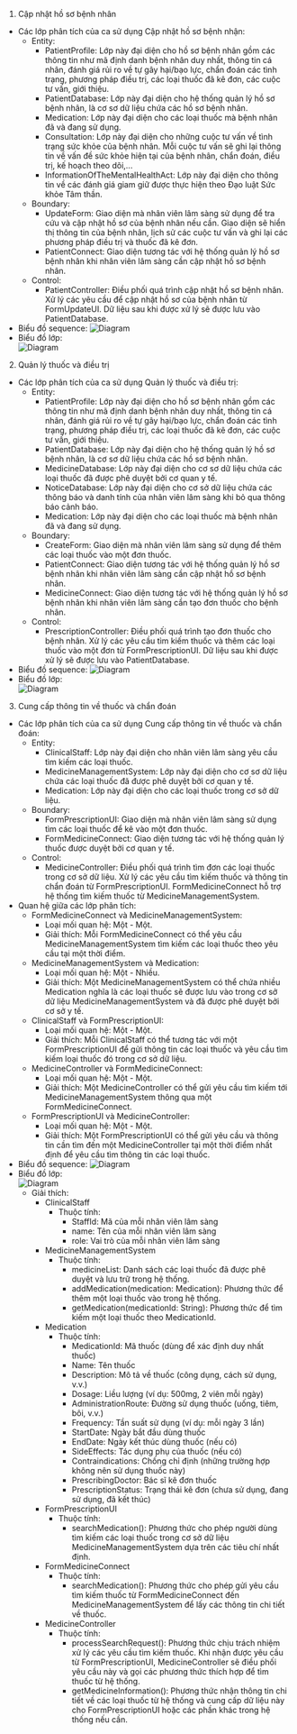1. Cập nhật hồ sơ bệnh nhân
  - Các lớp phân tích của ca sử dụng Cập nhật hồ sơ bệnh nhận:
    - Entity:
      - PatientProfile: Lớp này đại diện cho hồ sơ bệnh nhân gồm các thông tin như mã định danh bệnh nhân duy nhất, thông tin cá nhân, đánh giá rủi ro về tự gây hại/bạo lực, chẩn đoán các tình trạng, phương pháp điều trị, các loại thuốc đã kê đơn, các cuộc tư vấn, giới thiệu.
      - PatientDatabase: Lớp này đại diện cho hệ thống quản lý hồ sơ bệnh nhân, là cơ sơ dữ liệu chứa các hồ sơ bệnh nhân.
      - Medication: Lớp này đại diện cho các loại thuốc mà bệnh nhân đã và đang sử dụng.
      - Consultation: Lớp này đại diện cho những cuộc tư vấn về tình trạng sức khỏe của bệnh nhân. Mỗi cuộc tư vấn sẽ ghi lại thông tin về vấn đề sức khỏe hiện tại của bệnh nhân, chẩn đoán, điều trị, kế hoạch theo dõi,...
      - InformationOfTheMentalHealthAct: Lớp này đại diện cho thông tin về các đánh giá giam giữ được thực hiện theo Đạo luật Sức khỏe Tâm thần.
    - Boundary:
      - UpdateForm: Giao diện mà nhân viên lâm sàng sử dụng để tra cứu và cập nhật hồ sơ của bệnh nhân nếu cần. Giao diện sẽ hiển thị thông tin của bệnh nhân, lịch sử các cuộc tư vấn và ghi lại các phương pháp điều trị và thuốc đã kê đơn.
      - PatientConnect: Giao diện tương tác với hệ thống quản lý hồ sơ bệnh nhân khi nhân viên lâm sàng cần cập nhật hồ sơ bệnh nhân.
    - Control:
      - PatientController: Điều phối quá trình cập nhật hồ sơ bệnh nhân. Xử lý các yêu cầu để cập nhật hồ sơ của bệnh nhân từ FormUpdateUI. Dữ liệu sau khi được xử lý sẽ được lưu vào PatientDatabase.
  - Biểu đồ sequence:
    ![Diagram](https://www.planttext.com/plantuml/png/Z5AzRjim6Dpv50VlVW4FHc2vFmQA8e3Z8ICj4P4GYKgaJmOy5XqoT0hw0ac3e6YGe1qwYOC71daFFa5VeI2jM5HgEztuStSVxuv_rEgW95vGbQMCXvGNw7sCzJU9HQBlP0-yH31bexoI4I-MwCtE8axYRLvaxcusOK4kgSXJz0uv9K9Iiqz5iMPljfvA2vKYf6USNRCtaX9g8MDEVCvBuJ3Z4MF15FqXPfC1ZlLTXT3KtojGmH4QzQD2RDHNb4_Nc1jr8MD8QuRD9kZtXmYc7PQCJVrm1ehrRta2IgGxbo1zdtbptXdra63fJTFt6KuJKwyofppqJBu2Ru4DpNhUmM7DjKMEHmCSjJexR8v76snHBR4mzUtpuMRKKM7g6voQUaKuh-pQlU_nykcNKJUXFzHtzHyqpvYDxJL6aznqWFU9KPybA3Rgonu2uocjGw3OrBVBJGWCsFehGbUlQvbyyB-TVN1wtaTOw2kSl2p5rxCpjtTvl8_WzndupukC-eaqCUgY_SCCQ1iDkbfRMrqOzQaJuEu7xEzshrDNxZggkRxEyNYfkmmRv9MC4LfCc_VBffkudKQ78T9IC2PanDY1a56LfNy1003__mC0)
  - Biểu đồ lớp:\
    ![Diagram](https://www.planttext.com/plantuml/png/b5JDRjim3BxxAOoSjW4jjcin1CtY1WkmD45-UcSbAX4cYvb8OoY6FjaEUwIzmc0xZgKaxRQB3P4VAVBxIFt--UkM1O9KfSiovO0vdr0eDtiDWfjf_YFByxngJWiGYruMWOnr-EPjzjn5f9usPghHYpKMmqs-ac3zjhOkC31vS5DlA9GWbdpiNbh-EZSFbXnwXR6diB3rn9PZupeWI8bUaYi2iWfsN-UUeRQgkOLlyY-MvMDl6TRWCNckd1mAQH2ngS5ClGJIbKgAFUrzJ3NAEGp_HLa10e_01yxQ-vtrLe5R2HWpx2FwobjmVvxgkFzxA5FcUZeICp5i4-18bzPRbj0aNL8bYNiIy5k5NZt5nbKzEmNKoFfRc-wyJWqhg_7E65IIYDSm1jP72fs9-6ZzjY0b55vIU2KWLHzwP2jMiUKhjgICZIDFMlhb8MwKILCi4PZyXCA3PIl_FhWpb1tfIwsV2JOXv-ZxPfzMU4-2_58pwwSzdbCJxTxSh7SuGo_WFYCusOsKj6pLKyJ9A2PDWU3SZ9YHkTs_8sEyH4LbYLvtgduYSWY-wSs1mhafK6fUJmQooHcvkfIlaTK6BT4XSCVASvObJzZWmo2_kXes_yNfjcRd-ti1twrfXpwkxGNiOTaxQFSejiXyyFxw-jqWMjxNSR6Qbv733leNMRFi5hskIlS7003__mC0)
    
2. Quản lý thuốc và điều trị
 - Các lớp phân tích của ca sử dụng Quản lý thuốc và điều trị:
    - Entity:
      - PatientProfile: Lớp này đại diện cho hồ sơ bệnh nhân gồm các thông tin như mã định danh bệnh nhân duy nhất, thông tin cá nhân, đánh giá rủi ro về tự gây hại/bạo lực, chẩn đoán các tình trạng, phương pháp điều trị, các loại thuốc đã kê đơn, các cuộc tư vấn, giới thiệu.
      - PatientDatabase: Lớp này đại diện cho hệ thống quản lý hồ sơ bệnh nhân, là cơ sơ dữ liệu chứa các hồ sơ bệnh nhân.
      - MedicineDatabase: Lớp này đại diện cho cơ sơ dữ liệu chứa các loại thuốc đã được phê duyệt bởi cơ quan y tế.
      - NoticeDatabase: Lớp này đại diện cho cơ sở dữ liệu chứa các thông báo và danh tính của nhân viên lâm sàng khi bỏ qua thông báo cảnh báo.
      - Medication: Lớp này đại diện cho các loại thuốc mà bệnh nhân đã và đang sử dụng.
    - Boundary:
      - CreateForm: Giao diện mà nhân viên lâm sàng sử dụng để thêm các loại thuốc vào một đơn thuốc.
      - PatientConnect: Giao diện tương tác với hệ thống quản lý hồ sơ bệnh nhân khi nhân viên lâm sàng cần cập nhật hồ sơ bệnh nhân.
      - MedicineConnect: Giao diện tương tác với hệ thống quản lý hồ sơ bệnh nhân khi nhân viên lâm sàng cần tạo đơn thuốc cho bệnh nhân.
    - Control:
      - PrescriptionController: Điều phối quá trình tạo đơn thuốc cho bệnh nhân. Xử lý các yêu cầu tìm kiếm thuốc và thêm các loại thuốc vào một đơn từ FormPrescriptionUI. Dữ liệu sau khi được xử lý sẽ được lưu vào PatientDatabase.
  - Biểu đồ sequence:
    ![Diagram]()
  - Biểu đồ lớp:\
    ![Diagram](https://www.planttext.com/plantuml/png/Z5J1JkCm4BtxAwAUM2GGND6gOjM2L8aj5K5x7-n9DLfd3FRaW5PysHxsa_W5PBT9xD1gkIJAp7lZDvutUV_xxpe8UEbQgvJI5aAeDY24B1ll6h9O_L5LLQqCib13wA-gMZpnDaOtw8DZi2jkd6z1o76UVg3m-xxvHSuYQympIu8jkq0X3pvw16cHfJZ2Oz2UdcFjdsX8frF2LNL7GRwFaNa4Bno7pifUI4BaeOHPiNXdEbs8VPlqlWI19mZxvdU5B35fiBL0qyn7Hf90Z2L5nrwmpvry6_5h9wG7T0RU9NBe8iLldMy_5KtzvDYzy8LZHYqxVFTiGB0SPyxfvHMauyhpKInSl4PhqV-FDShT8SVlbSa7lOQsjCXuM15s0RO5y8TfYIc8JqKVN2T5-jRZIuUiN_DW7Js_X8YCpnYwOLC6QZ9uqpIefN1fwXo8Coj-SkiJyNRfjBXoMxBxgmMa6wblIcN3dbtEghEpUNeVldHrP1O3y-By_7GsCSKNIHDNV96rBcoj9dQSNIRGq5IvPJrwMA73RUmTtAFx_zCX-MaoQkhlYOhfvWxuOpgoqkeQsSIVvWS0003__mC0)
    
3. Cung cấp thông tin về thuốc và chẩn đoán
 - Các lớp phân tích của ca sử dụng Cung cấp thông tin về thuốc và chẩn đoán:
    - Entity:
      - ClinicalStaff: Lớp này đại diện cho nhân viên lâm sàng yêu cầu tìm kiếm các loại thuốc.
      - MedicineManagementSystem: Lớp này đại diện cho cơ sơ dữ liệu chứa các loại thuốc đã được phê duyệt bởi cơ quan y tế.
      - Medication: Lớp này đại diện cho các loại thuốc trong cơ sở dữ liệu.
    - Boundary:
      - FormPrescriptionUI: Giao diện mà nhân viên lâm sàng sử dụng tìm các loại thuốc để kê vào một đơn thuốc.
      - FormMedicineConnect: Giao diện tương tác với hệ thống quản lý thuốc được duyệt bởi cơ quan y tế.
    - Control:
      - MedicineController: Điều phối quá trình tìm đơn các loại thuốc trong cơ sở dữ liệu. Xử lý các yêu cầu tìm kiếm thuốc và thông tin chẩn đoán từ FormPrescriptionUI. FormMedicineConnect hỗ trợ hệ thống tìm kiếm thuốc từ MedicineManagementSystem.
  - Quan hệ giữa các lớp phân tích:
    - FormMedicineConnect và MedicineManagementSystem:
       - Loại mối quan hệ: Một - Một.
       - Giải thích: Mỗi FormMedicineConnect có thể yêu cầu MedicineManagementSystem tìm kiếm các loại thuốc theo yêu cầu tại một thời điểm.
    - MedicineManagementSystem và Medication:
       - Loại mối quan hệ: Một - Nhiều.
       - Giải thích: Một MedicineManagementSystem có thể chứa nhiều Medication nghĩa là các loại thuốc sẽ được lưu vào trong cơ sở dữ liệu MedicineManagementSystem và đã được phê duyệt bởi cơ sở y tế.
    - ClinicalStaff và FormPrescriptionUI:
       - Loại mối quan hệ: Một - Một.
       - Giải thích: Mỗi ClinicalStaff có thể tương tác với một FormPrescriptionUI để gửi thông tin các loại thuốc và yêu cầu tìm kiếm loại thuốc đó trong cơ sở dữ liệu.
    - MedicineController và FormMedicineConnect:
       - Loại mối quan hệ: Một - Một.
       - Giải thích: Một MedicineController có thể gửi yêu cầu tìm kiếm tới MedicineManagementSystem thông qua một FormMedicineConnect.
    - FormPrescriptionUI và MedicineController:
       - Loại mối quan hệ: Một - Một.
       - Giải thích: Một FormPrescriptionUI có thể gửi yêu cầu và thông tin cần tìm đến một MedicineController tại một thời điểm nhất định để yêu cầu tìm thông tin các loại thuốc.
  - Biểu đồ sequence:
    ![Diagram](https://www.planttext.com/plantuml/png/b9CzQWCn48LxdM8ku0kuC0P3VWf3m4wHKiYoFNXtTgsTDRWCALAaoWb2224GOjAaMXKk3Bd7d21N23QOhBrQBsablK_lwOr-_BgRiNQSnv7IXXC7lGW9ZOu6hCTZbMh7Q33Ln72MkFZAsSmuJ1aJkhuysExR4Heasqk8NH95rbNKfIDa3GVbVKrwOcDBF5XcR6Ebr84bQ7K2JjfmBdw5iDoyvs2aUCk1Dnynp52ATGmypSK_6bKLGglLESpSXfi_24sbMAN0qyqNJO2HzgZTFkqk-O-_qw2GlKxWOUlIxcDM5NjNHmqqWGAIigFZhjemBAc1NK8JCD_Fa8b_Wf7uJuXG_7skwWWDTBU4XHIl58uRWWL33vqKBx0GVmipATOCytoxK9gOfkJLBkf0zLs49-IKeURHlK3nTzlP4lzGHYdLjJJQ_l9V0000__y30000)
  - Biểu đồ lớp:\
    ![Diagram](https://www.planttext.com/plantuml/png/b5HBJiCm4Dtd55OtRP5QmRP2g11QgH95g147CFQajHIFYpq1LQWdOy6Hk0AAapgjamrPnCxytfjdJtw_V-QEkALI5ycGBP0K7PWek7FW4h-oj52e12youddElXBc7_-raZEMaLMuRQp8DKGcQuhMT4oQeckGIYY4DKU-1Gr8sS4Hw51VDm5Foj6CLUzRdyD96RnhWhYKhN6amtPMr_VxyOnz62MRZ2rGRqRRoVWyEIBiRO5YQ-heyDpLuH6Si6fVqxlq6CUtSVYzr0gL8-i1DgQaE69fuRq458V8dYa9Ypm7GIxof0R9SeKdsgt_c2H3zc1AbDp6vxyqLh_OblthAYZWW5knEnDqt7DKGSAgqEdSKuC8WlvTQLWtOOg8v5dTobk03QNtrWXmBlC8cqepHwF-Mw4GLfWRgmC77-HnDr3KektKth4te4y032pIYo4Pt0pOPEANhdf9Zw1d2TrEafxc8eH8LWyHIzs34KzVGEgCvIdvUZgzQlBh0Pa3okhdyGS00F__0m00)
    - Giải thích:
      - ClinicalStaff
        - Thuộc tính:
          - StaffId: Mã của mỗi nhân viên lâm sàng
          - name: Tên của mỗi nhân viên lâm sàng
          - role: Vai trò của mỗi nhân viên lâm sàng
      - MedicineManagementSystem
        - Thuộc tính:
          - medicineList: Danh sách các loại thuốc đã được phê duyệt và lưu trữ trong hệ thống. 
          - addMedication(medication: Medication): Phương thức để thêm một loại thuốc vào trong hệ thống.
          - getMedication(medicationId: String): Phương thức để tìm kiếm một loại thuốc theo MedicationId.
      - Medication
        - Thuộc tính:
          - MedicationId: Mã thuốc (dùng để xác định duy nhất thuốc)
          - Name:  Tên thuốc
          - Description: Mô tả về thuốc (công dụng, cách sử dụng, v.v.)
          - Dosage: Liều lượng (ví dụ: 500mg, 2 viên mỗi ngày)
          - AdministrationRoute: Đường sử dụng thuốc (uống, tiêm, bôi, v.v.)
          - Frequency: Tần suất sử dụng (ví dụ: mỗi ngày 3 lần)
          - StartDate: Ngày bắt đầu dùng thuốc
          - EndDate: Ngày kết thúc dùng thuốc (nếu có)
          - SideEffects: Tác dụng phụ của thuốc (nếu có)
          - Contraindications: Chống chỉ định (những trường hợp không nên sử dụng thuốc này)
          - PrescribingDoctor: Bác sĩ kê đơn thuốc
          - PrescriptionStatus: Trạng thái kê đơn (chưa sử dụng, đang sử dụng, đã kết thúc)
      - FormPrescriptionUI
        - Thuộc tính:
          - searchMedication(): Phương thức cho phép người dùng tìm kiếm các loại thuốc trong cơ sở dữ liệu MedicineManagementSystem dựa trên các tiêu chí nhất định.
      - FormMedicineConnect
        - Thuộc tính:
          - searchMedication(): Phương thức cho phép gửi yêu cầu tìm kiếm thuốc từ FormMedicineConnect đến MedicineManagementSystem để lấy các thông tin chi tiết về thuốc.
      - MedicineController
        - Thuộc tính:
          - processSearchRequest(): Phương thức chịu trách nhiệm xử lý các yêu cầu tìm kiếm thuốc. Khi nhận được yêu cầu từ FormPrescriptionUI, MedicineController sẽ điều phối yêu cầu này và gọi các phương thức thích hợp để tìm thuốc từ hệ thống.
          - getMedicineInformation(): Phương thức nhận thông tin chi tiết về các loại thuốc từ hệ thống và cung cấp dữ liệu này cho FormPrescriptionUI hoặc các phần khác trong hệ thống nếu cần.
